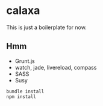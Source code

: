calaxa
======

This is just a boilerplate for now.

Hmm
---

- Grunt.js
 - watch, jade, livereload, compass
- SASS
 - Susy

```
bundle install
npm install
```
